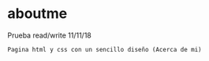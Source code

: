 aboutme
=======


Prueba read/write 11/11/18

	Pagina html y css con un sencillo diseño (Acerca de mi)
